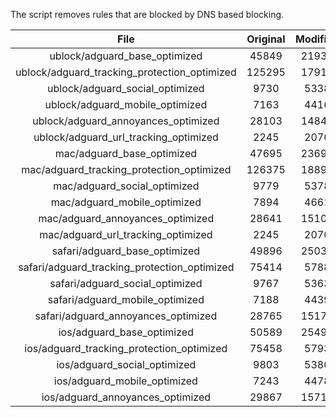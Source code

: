 The script removes rules that are blocked by DNS based blocking.


| File | Original | Modified |
|:----:|:-----:|:-----:|
| ublock/adguard_base_optimized | 45849 | 21936 |
| ublock/adguard_tracking_protection_optimized | 125295 | 17916 |
| ublock/adguard_social_optimized | 9730 | 5338 |
| ublock/adguard_mobile_optimized | 7163 | 4416 |
| ublock/adguard_annoyances_optimized | 28103 | 14845 |
| ublock/adguard_url_tracking_optimized | 2245 | 2070 |
| mac/adguard_base_optimized | 47695 | 23692 |
| mac/adguard_tracking_protection_optimized | 126375 | 18899 |
| mac/adguard_social_optimized | 9779 | 5378 |
| mac/adguard_mobile_optimized | 7894 | 4661 |
| mac/adguard_annoyances_optimized | 28641 | 15104 |
| mac/adguard_url_tracking_optimized | 2245 | 2070 |
| safari/adguard_base_optimized | 49896 | 25037 |
| safari/adguard_tracking_protection_optimized | 75414 | 5788 |
| safari/adguard_social_optimized | 9767 | 5363 |
| safari/adguard_mobile_optimized | 7188 | 4439 |
| safari/adguard_annoyances_optimized | 28765 | 15176 |
| ios/adguard_base_optimized | 50589 | 25498 |
| ios/adguard_tracking_protection_optimized | 75458 | 5793 |
| ios/adguard_social_optimized | 9803 | 5380 |
| ios/adguard_mobile_optimized | 7243 | 4478 |
| ios/adguard_annoyances_optimized | 29867 | 15716 |